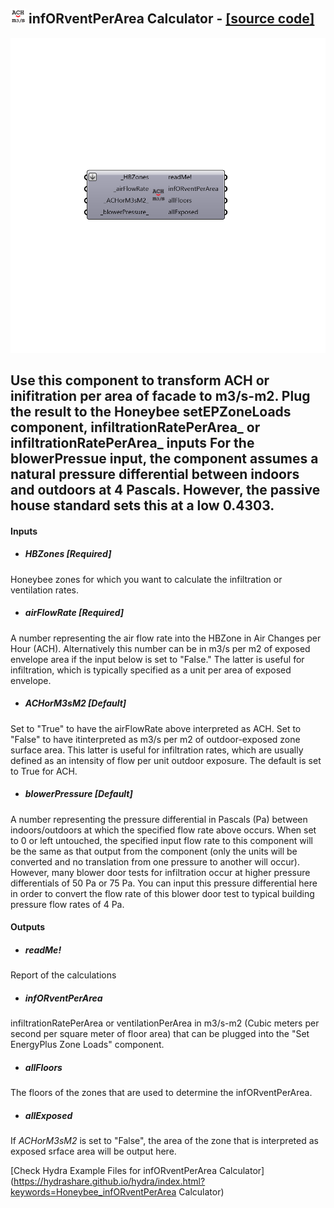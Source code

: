## ![](../../images/icons/infORventPerArea_Calculator.png) infORventPerArea Calculator - [[source code]](https://github.com/mostaphaRoudsari/honeybee/tree/master/src/Honeybee_infORventPerArea%20Calculator.py)

![](../../images/components/infORventPerArea_Calculator.png)

Use this component to transform ACH or inifitration per area of facade to m3/s-m2.
 Plug the result to the Honeybee setEPZoneLoads component, infiltrationRatePerArea_ or  infiltrationRatePerArea_ inputs
 For the blowerPressue input, the component assumes a natural pressure differential between indoors and outdoors at 4 Pascals.  However, the passive house standard sets this at a low 0.4303.
 -
 

#### Inputs
* ##### HBZones [Required]
Honeybee zones for which you want to calculate the infiltration or ventilation rates.
* ##### airFlowRate [Required]
A number representing the air flow rate into the HBZone in Air Changes per Hour (ACH).  Alternatively this number can be in m3/s per m2 of exposed envelope area if the input below is set to "False."  The latter is useful for infiltration, which is typically specified as a unit per area of exposed envelope.
* ##### ACHorM3sM2 [Default]
Set to "True" to have the airFlowRate above interpreted as ACH. Set to "False" to have itinterpreted as m3/s per m2 of outdoor-exposed zone surface area.  This latter is useful for infiltration rates, which are usually defined as an intensity of flow per unit outdoor exposure.  The default is set to True for ACH.
* ##### blowerPressure [Default]
A number representing the pressure differential in Pascals (Pa) between indoors/outdoors at which the specified flow rate above occurs.  When set to 0 or left untouched, the specified input flow rate to this component will be the same as that output from the component (only the units will be converted and no translation from one pressure to another will occur).  However, many blower door tests for infiltration occur at higher pressure differentials of 50 Pa or 75 Pa.  You can input this pressure differential here in order to convert the flow rate of this blower door test to typical building pressure flow rates of 4 Pa.

#### Outputs
* ##### readMe!
Report of the calculations
* ##### infORventPerArea
infiltrationRatePerArea or ventilationPerArea in m3/s-m2 (Cubic meters per second per square meter of floor area) that can be plugged into the "Set EnergyPlus Zone Loads" component.
* ##### allFloors
The floors of the zones that are used to determine the infORventPerArea.
* ##### allExposed
If _ACHorM3sM2_ is set to "False", the area of the zone that is interpreted as exposed srface area will be output here.


[Check Hydra Example Files for infORventPerArea Calculator](https://hydrashare.github.io/hydra/index.html?keywords=Honeybee_infORventPerArea Calculator)